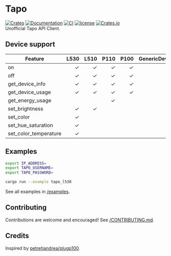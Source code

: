 # Tapo

[![Crates][crates_badge]][crates]
[![Documentation][documentation_badge]][documentation]
[![CI][ci_badge]][ci]
[![license][license_badge]][license]
[![Crates.io][crates_downloads_badge]][crates]\
Unofficial Tapo API Client.

## Device support

| Feature               |    L530 |    L510 |    P110 |    P100 | GenericDevice |
| --------------------- | ------: | ------: | ------: | ------: | ------------: |
| on                    | &check; | &check; | &check; | &check; |       &check; |
| off                   | &check; | &check; | &check; | &check; |       &check; |
| get_device_info       | &check; | &check; | &check; | &check; |       &check; |
| get_device_usage      | &check; | &check; | &check; | &check; |       &check; |
| get_energy_usage      |         |         | &check; |         |               |
| set_brightness        | &check; | &check; |         |         |               |
| set_color             | &check; |         |         |         |               |
| set_hue_saturation    | &check; |         |         |         |               |
| set_color_temperature | &check; |         |         |         |               |

## Examples

```bash
export IP_ADDRESS=
export TAPO_USERNAME=
export TAPO_PASSWORD=

cargo run --example tapo_l530
```

See all examples in [/examples][examples].

## Contributing

Contributions are welcome and encouraged! See [/CONTRIBUTING.md][contributing].

## Credits

Inspired by [petretiandrea/plugp100][inspired_by].

[crates_badge]: https://img.shields.io/crates/v/tapo.svg
[crates]: https://crates.io/crates/
[documentation_badge]: https://docs.rs/tapo/badge.svg
[documentation]: https://docs.rs/tapo
[ci_badge]: https://github.com/mihai-dinculescu/tapo/workflows/CI/badge.svg?branch=main
[ci]: https://github.com/mihai-dinculescu/tapo/actions
[license_badge]: https://img.shields.io/crates/l/tapo.svg
[license]: https://github.com/mihai-dinculescu/tapo/blob/main/LICENSE
[crates_downloads_badge]: https://img.shields.io/crates/d/tapo?label=downloads
[examples]: https://github.com/mihai-dinculescu/tapo/tree/main/examples
[contributing]: https://github.com/mihai-dinculescu/tapo/blob/main/CONTRIBUTING.md
[inspired_by]: https://github.com/petretiandrea/plugp100
